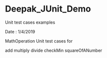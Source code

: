 # Deepak_JUnit_Demo
Unit test cases examples

Date : 1/4/2019

MathOperation Unit test cases for 

add
multiply
divide
checkMin
squareOfANumber
